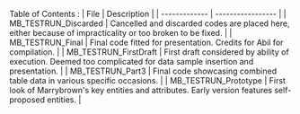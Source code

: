 Table of Contents :
| File  | Description |
| ------------- | ----------------- |
| MB_TESTRUN_Discarded | Cancelled and discarded codes are placed here, either because of impracticality or too broken to be fixed. |
| MB_TESTRUN_Final | Final code fitted for presentation. Credits for Abil for compilation. |
| MB_TESTRUN_FirstDraft | First draft considered by ability of execution. Deemed too complicated for data sample insertion and presentation. |
| MB_TESTRUN_Part3 | Final code showcasing combined table data in various specific occasions. |
| MB_TESTRUN_Prototype | First look of Marrybrown's key entities and attributes. Early version features self-proposed entities. |
